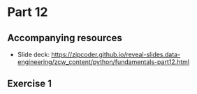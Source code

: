 # Part 12

## Accompanying resources
* Slide deck: https://zipcoder.github.io/reveal-slides.data-engineering/zcw_content/python/fundamentals-part12.html

## Exercise 1

